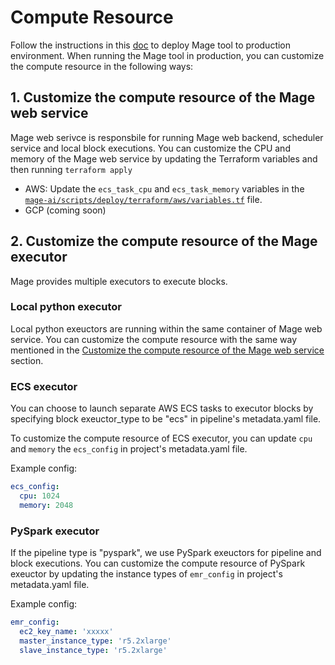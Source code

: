 # Compute Resource

Follow the instructions in this [doc](../deploy/terraform/README.md) to deploy Mage tool to production environment. When running the Mage tool in production, you can customize the compute resource in the following ways:

## 1. Customize the compute resource of the Mage web service

Mage web serivce is responsbile for running Mage web backend, scheduler service and local block executions. You can customize the CPU and memory of the Mage web service by updating the Terraform variables and then running `terraform apply`
- AWS: Update the `ecs_task_cpu` and `ecs_task_memory` variables in the [`mage-ai/scripts/deploy/terraform/aws/variables.tf`](https://github.com/mage-ai/mage-ai/blob/master/scripts/deploy/terraform/aws/variables.tf) file.
- GCP (coming soon)


## 2. Customize the compute resource of the Mage executor

Mage provides multiple executors to execute blocks.

### Local python executor
Local python exeuctors are running within the same container of Mage web service. You can customize the compute resource with the same way mentioned in the [Customize the compute resource of the Mage web service](#customize-the-compute-resource-of-the-mage-web-service) section.

### ECS executor
You can choose to launch separate AWS ECS tasks to executor blocks by specifying block exeuctor_type to be "ecs" in pipeline's metadata.yaml file.

To customize the compute resource of ECS executor, you can update `cpu` and `memory` the `ecs_config` in project's metadata.yaml file.

Example config:
```yaml
ecs_config:
  cpu: 1024
  memory: 2048
```

### PySpark executor
If the pipeline type is "pyspark", we use PySpark exeuctors for pipeline and block executions. You can customize the compute resource of PySpark exeuctor by updating the instance types of `emr_config` in project's metadata.yaml file.

Example config:
```yaml
emr_config:
  ec2_key_name: 'xxxxx'
  master_instance_type: 'r5.2xlarge'
  slave_instance_type: 'r5.2xlarge'
```
